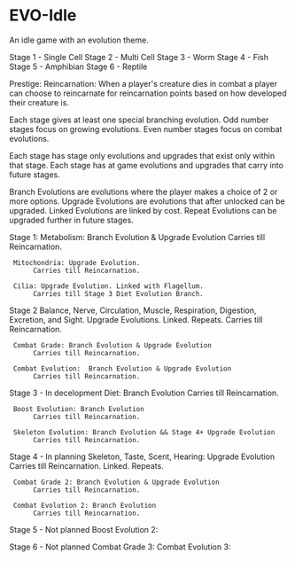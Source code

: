 # EVO-Idle
An idle game with an evolution theme.

Stage 1 - Single Cell
Stage 2 - Multi Cell
Stage 3 - Worm
Stage 4 - Fish
Stage 5 - Amphibian
Stage 6 - Reptile

Prestige: Reincarnation: When a player's creature dies in combat a player can choose to reincarnate for reincarnation points
based on how developed their creature is.

Each stage gives at least one special branching evolution.
Odd number stages focus on growing evolutions.
Even number stages focus on combat evolutions.

Each stage has stage only evolutions and upgrades that exist only within that stage.
Each stage has at game evolutions and upgrades that carry into future stages.

Branch Evolutions are evolutions where the player makes a choice of 2 or more options.
Upgrade Evolutions are evolutions that after unlocked can be upgraded.
Linked Evolutions are linked by cost.
Repeat Evolutions can be upgraded further in future stages.


Stage 1:
     Metabolism: Branch Evolution & Upgrade Evolution
          Carries till Reincarnation.
          
     Mitochondria: Upgrade Evolution.
          Carries till Reincarnation.
          
     Cilia: Upgrade Evolution. Linked with Flagellum.
          Carries till Stage 3 Diet Evolution Branch.
          
Stage 2
     Balance, Nerve, Circulation, Muscle, Respiration, Digestion, Excretion, and Sight.
          Upgrade Evolutions.  Linked. Repeats.
          Carries till Reincarnation.
     
     Combat Grade: Branch Evolution & Upgrade Evolution
          Carries till Reincarnation.
          
     Combat Evolution:  Branch Evolution & Upgrade Evolution
          Carries till Reincarnation.
          
Stage 3 - In decelopment
     Diet: Branch Evolution
          Carries till Reincarnation.
          
     Boost Evolution: Branch Evolution
          Carries till Reincarnation.
          
     Skeleton Evolution: Branch Evolution && Stage 4+ Upgrade Evolution
          Carries till Reincarnation.
          
Stage 4 - In planning
     Skeleton, Taste, Scent, Hearing: Upgrade Evolution
          Carries till Reincarnation. Linked.  Repeats.
     
     Combat Grade 2: Branch Evolution & Upgrade Evolution
          Carries till Reincarnation.
     
     Combat Evolution 2: Branch Evolution
          Carries till Reincarnation.
          
Stage 5 - Not planned
     Boost Evolution 2:

Stage 6 - Not planned
     Combat Grade 3:
     Combat Evolution 3:                
